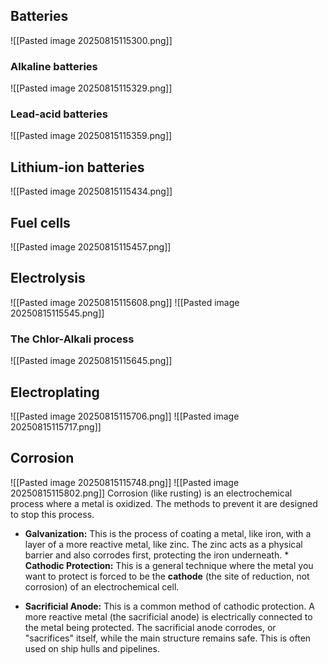 ## Batteries
![[Pasted image 20250815115300.png]]

### Alkaline batteries
![[Pasted image 20250815115329.png]]

### Lead-acid batteries
![[Pasted image 20250815115359.png]]

## Lithium-ion batteries
![[Pasted image 20250815115434.png]]

## Fuel cells
![[Pasted image 20250815115457.png]]

## Electrolysis
![[Pasted image 20250815115608.png]]
![[Pasted image 20250815115545.png]]

### The Chlor-Alkali process
![[Pasted image 20250815115645.png]]

## Electroplating
![[Pasted image 20250815115706.png]]
![[Pasted image 20250815115717.png]]

## Corrosion
![[Pasted image 20250815115748.png]]
![[Pasted image 20250815115802.png]]
Corrosion (like rusting) is an electrochemical process where a metal is oxidized. The methods to prevent it are designed to stop this process.

- **Galvanization:** This is the process of coating a metal, like iron, with a layer of a more reactive metal, like zinc. The zinc acts as a physical barrier and also corrodes first, protecting the iron underneath. * **Cathodic Protection:** This is a general technique where the metal you want to protect is forced to be the **cathode** (the site of reduction, not corrosion) of an electrochemical cell.
    
- **Sacrificial Anode:** This is a common method of cathodic protection. A more reactive metal (the sacrificial anode) is electrically connected to the metal being protected. The sacrificial anode corrodes, or "sacrifices" itself, while the main structure remains safe. This is often used on ship hulls and pipelines.
